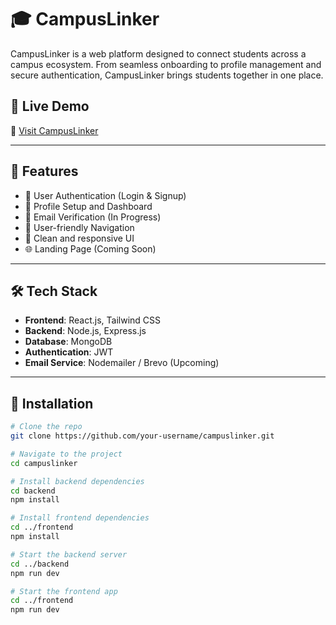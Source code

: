 # 🎓 CampusLinker

CampusLinker is a web platform designed to connect students across a campus ecosystem. From seamless onboarding to profile management and secure authentication, CampusLinker brings students together in one place.

## 🚀 Live Demo

🔗 [Visit CampusLinker](https://campuslinker-qscc.onrender.com)

---

## 📌 Features

- 🔐 User Authentication (Login & Signup)
- 👤 Profile Setup and Dashboard
- 📧 Email Verification (In Progress)
- 🧭 User-friendly Navigation
- 🎯 Clean and responsive UI
- 🌐 Landing Page (Coming Soon)

---

## 🛠️ Tech Stack

- **Frontend**: React.js, Tailwind CSS
- **Backend**: Node.js, Express.js
- **Database**: MongoDB
- **Authentication**: JWT
- **Email Service**: Nodemailer / Brevo (Upcoming)

---

## 📂 Installation

```bash
# Clone the repo
git clone https://github.com/your-username/campuslinker.git

# Navigate to the project
cd campuslinker

# Install backend dependencies
cd backend
npm install

# Install frontend dependencies
cd ../frontend
npm install

# Start the backend server
cd ../backend
npm run dev

# Start the frontend app
cd ../frontend
npm run dev
